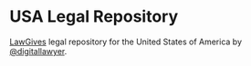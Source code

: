 USA Legal Repository
===

[LawGives](www.lawgives.com) legal repository for the United States of America by [@digitallawyer](www.twitter.com/digitallawyer).